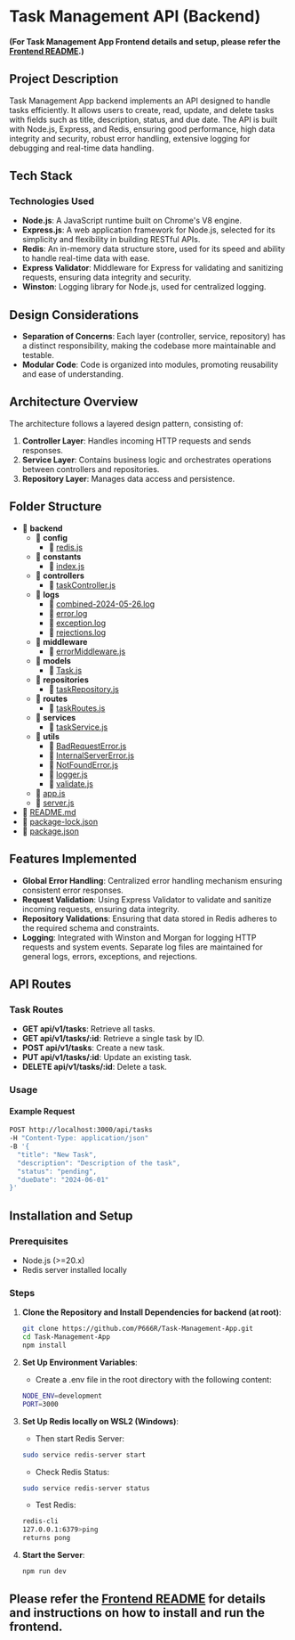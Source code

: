 # Task Management API (Backend)

#### (For Task Management App Frontend details and setup, please refer the [Frontend README](frontend/README.md).)

## Project Description

Task Management App backend implements an API designed to handle tasks efficiently. It allows users to create, read, update, and delete tasks with fields such as title, description, status, and due date. The API is built with Node.js, Express, and Redis, ensuring good performance, high data integrity and security, robust error handling, extensive logging for debugging and real-time data handling.

## Tech Stack

### Technologies Used

- **Node.js**: A JavaScript runtime built on Chrome's V8 engine.
- **Express.js**: A web application framework for Node.js, selected for its simplicity and flexibility in building RESTful APIs.
- **Redis**: An in-memory data structure store, used for its speed and ability to handle real-time data with ease.
- **Express Validator**: Middleware for Express for validating and sanitizing requests, ensuring data integrity and security.
- **Winston**: Logging library for Node.js, used for centralized logging.

## Design Considerations

- **Separation of Concerns**: Each layer (controller, service, repository) has a distinct responsibility, making the codebase more maintainable and testable.
- **Modular Code**: Code is organized into modules, promoting reusability and ease of understanding.

## Architecture Overview

The architecture follows a layered design pattern, consisting of:

1. **Controller Layer**: Handles incoming HTTP requests and sends responses.
2. **Service Layer**: Contains business logic and orchestrates operations between controllers and repositories.
3. **Repository Layer**: Manages data access and persistence.

## Folder Structure

- 📂 **backend**
  - 📂 **config**
    - 📄 [redis.js](backend/config/redis.js)
  - 📂 **constants**
    - 📄 [index.js](backend/constants/index.js)
  - 📂 **controllers**
    - 📄 [taskController.js](backend/controllers/taskController.js)
  - 📂 **logs**
    - 📄 [combined\-2024\-05\-26.log](backend/logs/combined-2024-05-26.log)
    - 📄 [error.log](backend/logs/error.log)
    - 📄 [exception.log](backend/logs/exception.log)
    - 📄 [rejections.log](backend/logs/rejections.log)
  - 📂 **middleware**
    - 📄 [errorMiddleware.js](backend/middleware/errorMiddleware.js)
  - 📂 **models**
    - 📄 [Task.js](backend/models/Task.js)
  - 📂 **repositories**
    - 📄 [taskRepository.js](backend/repositories/taskRepository.js)
  - 📂 **routes**
    - 📄 [taskRoutes.js](backend/routes/taskRoutes.js)
  - 📂 **services**
    - 📄 [taskService.js](backend/services/taskService.js)
  - 📂 **utils**
    - 📄 [BadRequestError.js](backend/utils/BadRequestError.js)
    - 📄 [InternalServerError.js](backend/utils/InternalServerError.js)
    - 📄 [NotFoundError.js](backend/utils/NotFoundError.js)
    - 📄 [logger.js](backend/utils/logger.js)
    - 📄 [validate.js](backend/utils/validate.js)
  - 📄 [app.js](backend/app.js)
  - 📄 [server.js](backend/server.js)
- 📄 [README.md](README.md)
- 📄 [package\-lock.json](package-lock.json)
- 📄 [package.json](package.json)

## Features Implemented

- **Global Error Handling**: Centralized error handling mechanism ensuring consistent error responses.
- **Request Validation**: Using Express Validator to validate and sanitize incoming requests, ensuring data integrity.
- **Repository Validations**: Ensuring that data stored in Redis adheres to the required schema and constraints.
- **Logging**: Integrated with Winston and Morgan for logging HTTP requests and system events. Separate log files are maintained for general logs, errors, exceptions, and rejections.

## API Routes

### Task Routes

- **GET api/v1/tasks**: Retrieve all tasks.
- **GET api/v1/tasks/:id**: Retrieve a single task by ID.
- **POST api/v1/tasks**: Create a new task.
- **PUT api/v1/tasks/:id**: Update an existing task.
- **DELETE api/v1/tasks/:id**: Delete a task.

### Usage

#### Example Request

```bash
POST http://localhost:3000/api/tasks
-H "Content-Type: application/json"
-B '{
  "title": "New Task",
  "description": "Description of the task",
  "status": "pending",
  "dueDate": "2024-06-01"
}'
```

## Installation and Setup

### Prerequisites

- Node.js (>=20.x)
- Redis server installed locally

### Steps

1. **Clone the Repository and Install Dependencies for backend (at root)**:

   ```bash
   git clone https://github.com/P666R/Task-Management-App.git
   cd Task-Management-App
   npm install
   ```

2. **Set Up Environment Variables**:
   - Create a .env file in the root directory with the following content:
   ```bash
   NODE_ENV=development
   PORT=3000
   ```
3. **Set Up Redis locally on WSL2 (Windows)**:
   - Then start Redis Server:
   ```bash
   sudo service redis-server start
   ```
   - Check Redis Status:
   ```bash
   sudo service redis-server status
   ```
   - Test Redis:
   ```bash
   redis-cli
   127.0.0.1:6379>ping
   returns pong
   ```
4. **Start the Server**:
   ```bash
   npm run dev
   ```

## Please refer the [Frontend README](frontend/README.md) for details and instructions on how to install and run the frontend.
